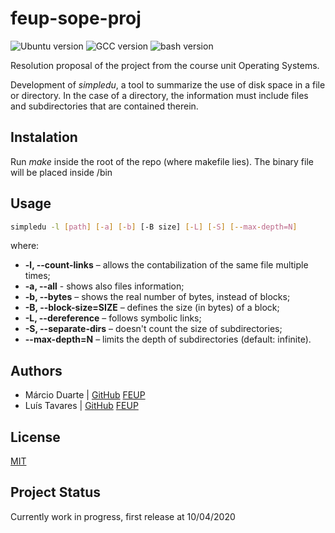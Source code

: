 # feup-sope-proj

![Ubuntu version](https://img.shields.io/badge/Ubuntu-18.04.02%20LTS-red)
![GCC version](https://img.shields.io/badge/gcc-7.4.0-green)
![bash version](https://img.shields.io/badge/bash-4.4.19-lightgrey)

Resolution proposal of the project from the course unit Operating Systems.

Development of _simpledu_, a tool to summarize the use of disk space in a file or directory. In the case of a directory, the information must include files and subdirectories that are contained therein.

## Instalation

Run _make_ inside the root of the repo (where makefile lies).
The binary file will be placed inside /bin

## Usage

```bash
simpledu -l [path] [-a] [-b] [-B size] [-L] [-S] [--max-depth=N]
```

where:

* **-l, --count-links** – allows the contabilization of the same file multiple times;
* **-a, --all** - shows also files information;
* **-b, --bytes** – shows the real number of bytes, instead of blocks;
* **-B, --block-size=SIZE** – defines the size (in bytes) of a block;
* **-L, --dereference** – follows symbolic links;
* **-S, --separate-dirs** – doesn't count the size of subdirectories;
* **--max-depth=N** – limits the depth of subdirectories (default: infinite).

## Authors

* Márcio Duarte | [GitHub](https://github.com/ctrlMarcio) [FEUP](https://sigarra.up.pt/feup/pt/fest_geral.cursos_list?pv_num_unico=201909936)
* Luís Tavares | [GitHub](https://github.com/luist18) [FEUP](https://sigarra.up.pt/feup/pt/fest_geral.cursos_list?pv_num_unico=201809679)

## License

[MIT](https://opensource.org/licenses/MIT)

## Project Status

Currently work in progress, first release at 10/04/2020
